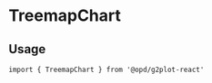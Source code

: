 # TreemapChart

## Usage

```tsx | pure
import { TreemapChart } from '@opd/g2plot-react'
```

<API src="../../src/plots/treemap/index.tsx" />
